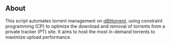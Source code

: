## About

This script automates torrent management on [qBittorrent](https://www.qbittorrent.org/), using constraint programming (CP) to optimize the download and removal of torrents from a private tracker (PT) site. It aims to host the most in-demand torrents to maximize upload performance.
